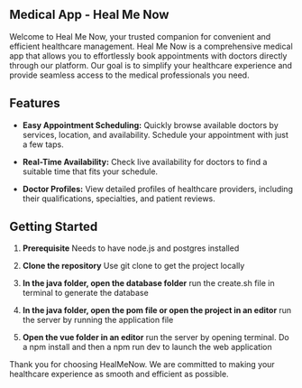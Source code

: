 ## Medical App - Heal Me Now
Welcome to Heal Me Now, your trusted companion for convenient and efficient healthcare management. Heal Me Now is a comprehensive medical app that allows you to effortlessly book appointments with doctors directly through our platform. Our goal is to simplify your healthcare experience and provide seamless access to the medical professionals you need.

## Features

- **Easy Appointment Scheduling:** Quickly browse available doctors by services, location, and availability. Schedule your appointment with just a few taps.
  
- **Real-Time Availability:** Check live availability for doctors to find a suitable time that fits your schedule.
  
- **Doctor Profiles:** View detailed profiles of healthcare providers, including their qualifications, specialties, and patient reviews.

## Getting Started

1. **Prerequisite** Needs to have node.js and postgres installed

2. **Clone the repository** Use git clone to get the project locally

3. **In the java folder, open the database folder** run the create.sh file in terminal to generate the database

4. **In the java folder, open the pom file or open the project in an editor** run the server by running the application file

5. **Open the vue folder in an editor** run the server by opening terminal. Do a npm install and then a npm run dev to launch the web application


Thank you for choosing HealMeNow. We are committed to making your healthcare experience as smooth and efficient as possible.

